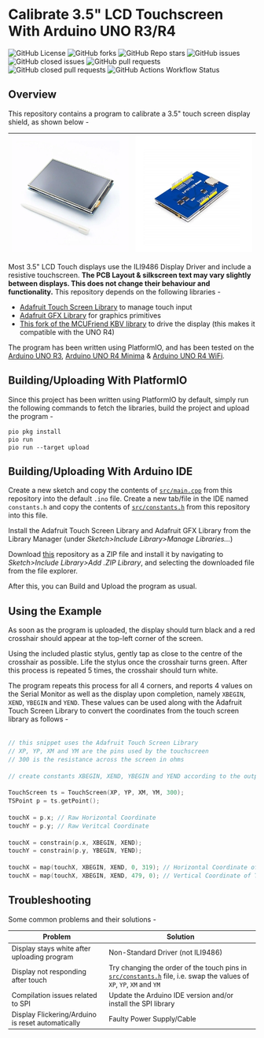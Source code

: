 # Calibrate 3.5" LCD Touchscreen With Arduino UNO R3/R4

![GitHub License](https://img.shields.io/github/license/Aditya-A-garwal/Arduino-TFT-3-5-Touch-Calibration)
![GitHub forks](https://img.shields.io/github/forks/Aditya-A-garwal/Arduino-TFT-3-5-Touch-Calibration?style=flat-square&color=blue)
![GitHub Repo stars](https://img.shields.io/github/stars/Aditya-A-garwal/Arduino-TFT-3-5-Touch-Calibration?style=flat-square&color=blue)
![GitHub issues](https://img.shields.io/github/issues-raw/Aditya-A-garwal/Arduino-TFT-3-5-Touch-Calibration?style=flat-square&color=indianred)
![GitHub closed issues](https://img.shields.io/github/issues-closed-raw/Aditya-A-garwal/Arduino-TFT-3-5-Touch-Calibration?style=flat-square)
![GitHub pull requests](https://img.shields.io/github/issues-pr/Aditya-A-garwal/Arduino-TFT-3-5-Touch-Calibration?style=flat-square&color=indianred)
![GitHub closed pull requests](https://img.shields.io/github/issues-pr-closed/Aditya-A-garwal/Arduino-TFT-3-5-Touch-Calibration?style=flat-square)
![GitHub Actions Workflow Status](https://img.shields.io/github/actions/workflow/status/Aditya-A-garwal/Arduino-TFT-3-5-Touch-Calibration/build.yml?style=flat-square)

## Overview

This repository contains a program to calibrate a 3.5" touch screen display shield, as shown below -

|![Image of LCD Touch Shield from Top](images/LCD_top.png)|![Image of LCD Touch Shield from Bottom](images/LCD_bottom.png)|
|-|-|

Most 3.5" LCD Touch displays use the ILI9486 Display Driver and include a resistive touchscreen. **The PCB Layout & silkscreen text may vary slightly between displays. This does not change their behaviour and functionality.** This repository depends on the following libraries -

- [Adafruit Touch Screen Library](https://github.com/adafruit/Adafruit_TouchScreen) to manage touch input
- [Adafruit GFX Library](https://github.com/adafruit/Adafruit-GFX-Library/tree/master) for graphics primitives
- [This fork of the MCUFriend KBV library](https://github.com/slviajero/MCUFRIEND_kbv) to drive the display (this makes it compatible with the UNO R4)

The program has been written using PlatformIO, and has been tested on the [Arduino UNO R3](https://docs.arduino.cc/hardware/uno-rev3/), [Arduino UNO R4 Minima](https://docs.arduino.cc/hardware/uno-r4-minima/) & [Arduino UNO R4 WiFi](https://docs.arduino.cc/hardware/uno-r4-wifi/).

## Building/Uploading With PlatformIO

Since this project has been written using PlatformIO by default, simply run the following commands to fetch the libraries, build the project and upload the program -

```shell
pio pkg install
pio run
pio run --target upload
```

## Building/Uploading With Arduino IDE

Create a new sketch and copy the contents of [```src/main.cpp```](/src/main.cpp) from this repository into the default ```.ino``` file. Create a new tab/file in the IDE named ```constants.h``` and copy the contents of [```src/constants.h```](/src/constants.h) from this repository into this file.

Install the Adafruit Touch Screen Library and Adafruit GFX Library from the Library Manager (under *Sketch>Include Library>Manage Libraries...*)

Download [this](https://github.com/slviajero/MCUFRIEND_kbv) repository as a ZIP file and install it by navigating to *Sketch>Include Library>Add .ZIP Library*, and selecting the downloaded file from the file explorer.

After this, you can Build and Upload the program as usual.


## Using the Example

As soon as the program is uploaded, the display should turn black and a red crosshair should appear at the top-left corner of the screen.

Using the included plastic stylus, gently tap as close to the centre of the crosshair as possible. Life the stylus once the crosshair turns green. After this process is repeated 5 times, the crosshair should turn white.

The program repeats this process for all 4 corners, and reports 4 values on the Serial Monitor as well as the display upon completion, namely ```XBEGIN```, ```XEND```, ```YBEGIN``` and ```YEND```. These values can be used along with the Adafruit Touch Screen Library to convert the coordinates from the touch screen library as follows -

```cpp

// this snippet uses the Adafruit Touch Screen Library
// XP, YP, XM and YM are the pins used by the touchscreen
// 300 is the resistance across the screen in ohms

// create constants XBEGIN, XEND, YBEGIN and YEND according to the output from the calibration example

TouchScreen ts = TouchScreen(XP, YP, XM, YM, 300);
TSPoint p = ts.getPoint();

touchX = p.x; // Raw Horizontal Coordinate
touchY = p.y; // Raw Veritcal Coordinate

touchX = constrain(p.x, XBEGIN, XEND);
touchY = constrain(p.y, YBEGIN, YEND);

touchX = map(touchX, XBEGIN, XEND, 0, 319); // Horizontal Coordinate of Touch
touchX = map(touchX, XBEGIN, XEND, 479, 0); // Vertical Coordinate of Touch
```

## Troubleshooting

Some common problems and their solutions -

|Problem|Solution|
|-|-|
|Display stays white after uploading program|Non-Standard Driver (not ILI9486)|
|Display not responding after touch|Try changing the order of the touch pins in [```src/constants.h```](/src/constants.h) file, i.e. swap the values of ```XP```, ```YP```, ```XM``` and ```YM```|
|Compilation issues related to SPI|Update the Arduino IDE version and/or install the SPI library|
|Display Flickering/Arduino is reset automatically|Faulty Power Supply/Cable|
